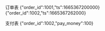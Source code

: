 订单表
{"order_id":1001,"ts":1665367200000}
{"order_id":1002,"ts":1665367262000}


支付表
{"order_id":1002,"pay_money":100}